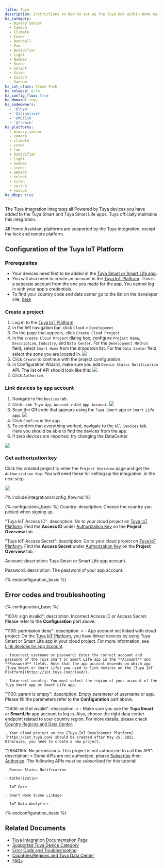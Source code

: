 ```yaml
---
title: Tuya
description: Instructions on how to set up the Tuya hub within Home Assistant.
ha_category:
  - Binary Sensor
  - Camera
  - Climate
  - Cover
  - Doorbell
  - Fan
  - Humidifier
  - Light
  - Number
  - Scene
  - Select
  - Siren
  - Switch
  - Vacuum
ha_iot_class: Cloud Push
ha_release: 0.74
ha_config_flow: true
ha_domain: tuya
ha_codeowners:
  - '@Tuya'
  - '@zlinoliver'
  - '@METISU'
  - '@frenck'
ha_platforms:
  - binary_sensor
  - camera
  - climate
  - cover
  - fan
  - humidifier
  - light
  - number
  - scene
  - sensor
  - select
  - siren
  - switch
  - vacuum
ha_dhcp: true
---
```


The Tuya integration integrates all Powered by Tuya devices you have added to the Tuya Smart and Tuya Smart Life apps. Tuya officially maintains this integration.

All Home Assistant platforms are supported by the Tuya integration, except the lock and remote platform.

## Configuration of the Tuya IoT Platform

### Prerequisites

- Your devices need first to be added in the [Tuya Smart or Smart Life app](https://developer.tuya.com/en/docs/iot/tuya-smart-app-smart-life-app-advantages?id=K989rqa49rluq#title-1-Download).
- You will also need to create an account in the [Tuya IoT Platform](https://iot.tuya.com/).
This is a separate account from the one you made for the app. You cannot log in with your app's credentials.
- To find your country code and data center go to the list on the developer site, [here](https://developer.tuya.com/en/docs/iot/oem-app-data-center-distributed?id=Kafi0ku9l07qb)

### Create a project

1. Log in to the [Tuya IoT Platform](https://iot.tuya.com/).
2. In the left navigation bar, click `Cloud` > `Development`. 
3. On the page that appears, click `Create Cloud Project`.
4. In the `Create Cloud Project` dialog box, configure `Project Name`, `Description`, `Industry`, and `Data Center`. For the `Development Method` field, select `Smart Home` from the dropdown list. For the `Data Center` field, select the zone you are located in.
  ![](/images/integrations/tuya/image_001.png)
5. Click `Create` to continue with the project configuration.
6. In Configuration Wizard, make sure you add `Device Status Notification` API. The list of API should look like this:
  ![](/images/integrations/tuya/image_002.png)
7. Click `Authorize`.

### Link devices by app account

1. Navigate to the `Devices` tab.
2. Click `Link Tuya App Account` > `Add App Account`.
  ![](/images/integrations/tuya/image_003.png)
3. Scan the QR code that appears using the `Tuya Smart` app or `Smart Life` app.
  ![](/images/integrations/tuya/image_004.png)
4. Click `Confirm` in the app.
5. To confirm that everything worked, navigate to the `All Devices` tab. Here you should be able to find the devices from the app.
6. If zero devices are imported, try changing the DataCenter.

![](/images/integrations/tuya/image_005.png)

### Get authorization key

Click the created project to enter the `Project Overview` page and get the `Authorization Key`. You will need these for setting up the integration. in the next step.

![](/images/integrations/tuya/image_006.png)

{% include integrations/config_flow.md %}

{% configuration_basic %}
  Country:
    description: Choose the country you picked when signing up.

  "Tuya IoT Access ID":
    description: Go to your cloud project on [Tuya IoT Platform](https://iot.tuya.com/). Find the **Access ID** under [Authorization Key](#get-authorization-key) on the **Project Overview** tab.

  "Tuya IoT Access Secret":
    description: Go to your cloud project on [Tuya IoT Platform](https://iot.tuya.com/). Find the **Access Secret** under [Authorization Key](#get-authorization-key) on the **Project Overview** tab.

  Account:
    description: Tuya Smart or Smart Life app account.

  Password:
    description: The password of your app account.

{% endconfiguration_basic %}

## Error codes and troubleshooting

{% configuration_basic %}

"1004: sign invalid":
  description: Incorrect Access ID or Access Secret. Please refer to the **Configuration** part above.

"1106: permission deny":
  description: >
    - App account not linked with cloud project: On the [Tuya IoT Platform](https://iot.tuya.com/cloud/), you have linked devices by using Tuya Smart or Smart Life app in your cloud project. For more information, see [Link devices by app account](https://developer.tuya.com/en/docs/iot/Platform_Configuration_smarthome?id=Kamcgamwoevrx&_source=7a356dd493196a01bb9021b7680a2a45#title-3-Link%20devices%20by%20app%20account).

    - Incorrect username or password: Enter the correct account and password of the Tuya Smart or Smart Life app in the **Account** and **Password** fields. Note that the app account depends on which app (Tuya Smart or Smart Life) you used to link devices on the [Tuya IoT Platform](https://iot.tuya.com/cloud/).

    - Incorrect country. You must select the region of your account of the Tuya Smart app or Smart Life app.

"1100: param is empty":
  description: Empty parameter of username or app. Please fill the parameters refer to the **Configuration** part above.

"2406: skill id invalid":
  description: >
    - Make sure you use the **Tuya Smart** or **SmartLife** app account to log in. Also, choose the right data center endpoint related to your country region. For more details, please check [Country Regions and Data Center](https://github.com/tuya/tuya-home-assistant/blob/main/docs/regions_dataCenters.md). 
    
    - Your cloud project on the [Tuya IoT Development Platform](https://iot.tuya.com) should be created after May 25, 2021. Otherwise, you need to create a new project. 

"28841105: No permissions. This project is not authorized to call this API":
  description: >
    Some APIs are not authorized, please [Subscribe](https://developer.tuya.com/en/docs/iot/applying-for-api-group-permissions?id=Ka6vf012u6q76#title-2-Subscribe%20to%20cloud%20products) then [Authorize](https://developer.tuya.com/en/docs/iot/applying-for-api-group-permissions?id=Ka6vf012u6q76#title-3-Authorize%20projects%20to%20call%20the%20cloud%20product). The following APIs must be subscribed for this tutorial:

    - Device Status Notification
    
    - Authorization

    - IoT Core

    - Smart Home Scene Linkage

    - IoT Data Analytics

{% endconfiguration_basic %}

## Related Documents

- [Tuya Integration Documentation Page](https://github.com/tuya/tuya-home-assistant)
- [Supported Tuya Device Category](https://github.com/tuya/tuya-home-assistant/blob/main/docs/supported_devices.md)
- [Error Code and Troubleshooting](https://github.com/tuya/tuya-home-assistant/blob/main/docs/error_code.md)
- [Countries/Regions and Tuya Data Center](https://github.com/tuya/tuya-home-assistant/blob/main/docs/regions_dataCenters.md)
- [FAQs](https://github.com/tuya/tuya-home-assistant/blob/main/docs/faq.md)
